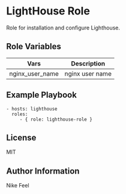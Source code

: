 LightHouse Role
=========

Role for installation and configure Lighthouse.

Role Variables
--------------

 Vars                 | Description                                                 |
| -------------------- |-------------------------------------------------------------|
| nginx_user_name | nginx user name                                             |


Example Playbook
----------------

    - hosts: lighthouse
      roles:
         - { role: lighthouse-role }

License
-------

MIT

Author Information
------------------

Nike Feel
